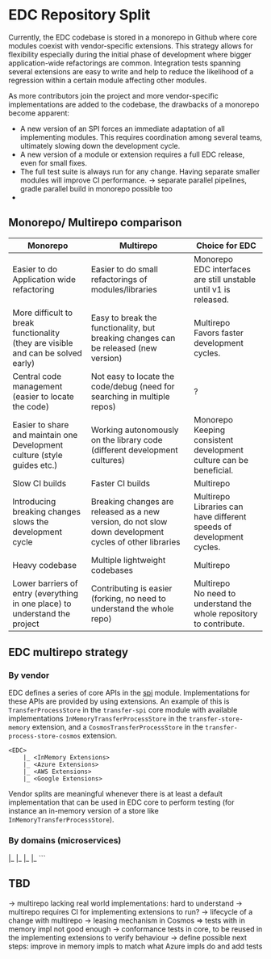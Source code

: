 # EDC Repository Split

Currently, the EDC codebase is stored in a monorepo in Github where core modules coexist with vendor-specific extensions. This strategy allows for flexibility especially during the initial phase of development where bigger application-wide refactorings are common. Integration tests spanning several extensions are easy to write and help to reduce the likelihood of a regression within a certain module affecting other modules. 

As more contributors join the project and more vendor-specific implementations are added to the codebase, the drawbacks of a monorepo become apparent:

- A new version of an SPI forces an immediate adaptation of all implementing modules. This requires coordination among several teams, ultimately slowing down the development cycle.
- A new version of a module or extension requires a full EDC release, even for small fixes.
- The full test suite is always run for any change. Having separate smaller modules will improve CI performance. -> separate parallel pipelines, gradle parallel build in monorepo possible too
- 

## Monorepo/ Multirepo comparison

| Monorepo         | Multirepo     | Choice for EDC                                                            |
|--------------|-----------|---------------------------------------------------------------------------|
| Easier to do Application wide refactoring | Easier to do small refactorings of modules/libraries     | Monorepo <br/>EDC interfaces are still unstable until v1 is released.     |
| More difficult to break functionality </br>(they are visible and can be solved early) | Easy to break the functionality, but breaking changes can be released (new version) | Multirepo <br> Favors faster development cycles.                          |
| Central code management (easier to locate the code) | Not easy to locate the code/debug (need for searching in multiple repos) | ?                                                                         |
| Easier to share and maintain one Development culture (style guides etc.) | Working autonomously on the library code (different development cultures) | Monorepo <br>Keeping consistent development culture can be beneficial.    |
| Slow CI builds | Faster CI builds | Multirepo                                                                 |
| Introducing breaking changes slows the development cycle | Breaking changes are released as a new version, do not slow down development cycles of other libraries | Multirepo <br> Libraries can have different speeds of development cycles. |
| Heavy codebase | Multiple lightweight codebases  | Multirepo                                                                 |
| Lower barriers of entry (everything in one place) to understand the project | Contributing is easier (forking, no need to understand the whole repo) | Multirepo </br>No need to understand the whole repository to contribute.  |

## EDC multirepo strategy

### By vendor

EDC defines a series of core APIs in the [spi](../../../../spi) module. Implementations for these APIs are provided by using extensions. An example of this is `TransferProcessStore` in the `transfer-spi` core module with available implementations `InMemoryTransferProcessStore` in the `transfer-store-memory` extension, and a `CosmosTransferProcessStore` in the `transfer-process-store-cosmos` extension.

```
<EDC>
    |_ <InMemory Extensions>
    |_ <Azure Extensions>
    |_ <AWS Extensions>
    |_ <Google Extensions>
```

Vendor splits are meaningful whenever there is at least a default implementation that can be used in EDC core to perform testing (for instance an in-memory version of a store like `InMemoryTransferProcessStore`).


### By domains (microservices)

<EDC Core>
    |_ <In Memory Extensions>
    |_ <Azure Extensions>
    |_ <AWS Extensions>
<DPF>
    |_
```

## TBD

-> multirepo lacking real world implementations: hard to understand
-> multirepo requires CI for implementing extensions to run?
-> lifecycle of a change with multirepo
-> leasing mechanism in Cosmos => tests with in memory impl not good enough
-> conformance tests in core, to be reused in the implementing extensions to verify behaviour
-> define possible next steps: improve in memory impls to match what Azure impls do and add tests